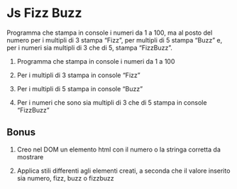 # Js Fizz Buzz

Programma che stampa in console i numeri da 1 a 100, ma al posto del numero per i multipli di 3 stampa “Fizz”, per multipli di 5 stampa “Buzz” e, per i numeri sia multipli di 3 che di 5, stampa “FizzBuzz”.

1. Programma che stampa in console i numeri da 1 a 100

2. Per i multipli di 3 stampa in console “Fizz”  

3. Per i multipli di 5 stampa in console “Buzz”

4. Per i numeri che sono sia multipli di 3 che di 5 stampa in console “FizzBuzz”

## Bonus

1. Creo nel DOM un elemento html con il numero o la stringa corretta da mostrare

2. Applica stili differenti agli elementi creati, a seconda che il valore inserito sia numero, fizz, buzz o fizzbuzz